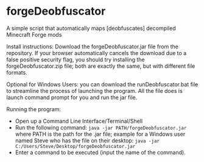# forgeDeobfuscator

A simple script that automatically maps [deobfuscates] decompiled Minecraft Forge mods

Install instructions: Download the forgeDeobfuscator.jar file from the repository. If your browser automatically cancels the download due to a false positive security flag, you should try installing the forgeDeobfuscator.zip file; both are exactly the same, but with different file formats.

Optional for Windows Users: you can download the runDeobfuscator.bat file to streamline the process of launching the program. All the file does is launch command prompt for you and run the jar file.

Running the program:

- Open up a Command Line Interface/Terminal/Shell
- Run the following command: `java -jar PATH/forgeDeobfuscator.jar` where PATH is the path for the .jar file; example for a Windows user named Steve who has the file on their desktop: `java -jar C:/Users/Steve/Desktop/forgeDeobfuscator.jar`
- Enter a command to be executed (input the name of the command).
